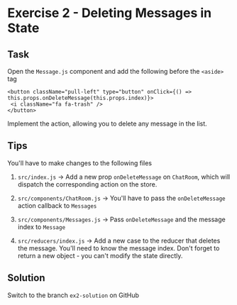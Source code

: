 # Exercise 2 - Deleting Messages in State

## Task

Open the `Message.js` component and add the following before the `<aside>` tag
 
```
<button className="pull-left" type="button" onClick={() => this.props.onDeleteMessage(this.props.index)}>
 <i className="fa fa-trash" />
</button>
```

Implement the action, allowing you to delete any message in the list. 

## Tips

You'll have to make changes to the following files

1. `src/index.js` -> Add a new prop `onDeleteMessage` on `ChatRoom`, which will dispatch the corresponding action on the store.

2. `src/components/ChatRoom.js` -> You'll have to pass the `onDeleteMessage` action callback to `Messages`

3. `src/components/Messages.js` -> Pass `onDeleteMessage` and the message index to `Message`

4. `src/reducers/index.js` -> Add a new case to the reducer that deletes the message. You'll need to know the message index. Don't forget to return a
new object - you can't modify the state directly. 

## Solution

Switch to the branch `ex2-solution` on GitHub
